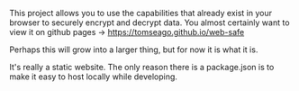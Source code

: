 This project allows you to use the capabilities that already exist in your 
browser to securely encrypt and decrypt data. You almost certainly want
to view it on github pages -> https://tomseago.github.io/web-safe

Perhaps this will grow into a larger thing, but for now it is what it is.

It's really a static website. The only reason there is a package.json is
to make it easy to host locally while developing.